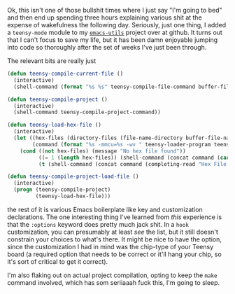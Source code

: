 Ok, this isn't one of those bullshit times where I just say "I'm going to bed" and then end up spending three hours explaining various shit at the expense of wakefulness the following day. Seriously, just one thing, I added a `teensy-mode` module to my [`emacs-utils`](https://github.com/Inaimathi/emacs-utils) project over at github. It turns out that I can't focus to save my life, but it has been damn enjoyable jumping into code so thoroughly after the set of weeks I've just been through.

The relevant bits are really just

```lisp
(defun teensy-compile-current-file ()
  (interactive)
  (shell-command (format "%s %s" teensy-compile-file-command buffer-file-name)))

(defun teensy-compile-project ()
  (interactive)
  (shell-command teensy-compile-project-command))

(defun teensy-load-hex-file ()
  (interactive)
  (let ((hex-files (directory-files (file-name-directory buffer-file-name) nil "hex$"))
        (command (format "%s -mmcu=%s -wv " teensy-loader-program teensy-processor-type)))
    (cond ((not hex-files) (message "No hex file found"))
          ((= 1 (length hex-files)) (shell-command (concat command (car hex-files))))
          (t (shell-command (concat command (completing-read "Hex File: " hex-files)))))))

(defun teensy-compile-project-load-file ()
  (interactive)
  (progn (teensy-compile-project)
         (teensy-load-hex-file)))
```

the rest of it is various Emacs boilerplate like key and customization declarations. The one interesting thing I've learned from *this* experience is that the `:options` keyword does pretty much jack shit. In a `hook` customization, you can presumably at least *see* the list, but it still doesn't constrain your choices to what's there. It might be nice to have the option, since the customization I had in mind was the chip-type of your Teensy board (a required option that needs to be correct or it'll hang your chip, so it's sort of critical to get it correct).

I'm also flaking out on actual project compilation, opting to keep the `make` command involved, which has som seriiaaah fuck this, I'm going to sleep.
